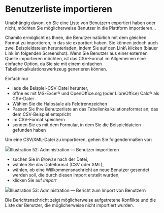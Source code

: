 
# Benutzerliste importieren

Unabhängig davon, ob Sie eine Liste von Benutzern exportiert haben oder nicht, möchten Sie möglicherweise Benutzer in die Plattform importieren...

Chamilo ermöglicht es Ihnen, die Benutzer natürlich mit dem gleichen Format zu importieren, in das sie exportiert haben. Sie können jedoch auch zwei Beispieldateien herunterladen, indem Sie auf den Link\ klicken (blauer Link im folgenden Screenshot\). Wenn Sie Benutzer aus einer externen Quelle importieren möchten, ist das CSV-Format im Allgemeinen eine einfache Option, da Sie sie mit einem einfachen Tabellenkalkulationswerkzeug generieren können.

Einfach nur

* lade die Beispiel-CSV-Datei herunter,
* öffne es mit MS-Excel® und OpenOffice.org \(oder LibreOffice\) Calc® als CSV-Datei
* Wählen Sie die Halbsäule als Feldtrennzeichen
* Passen Sie Ihre Benutzerliste an das Tabellenkalkulationsformat an, das dem CSV-Beispiel entspricht
* im CSV-Format speichern
* senden Sie es mit dem Formular, in dem Sie die Beispieldateien gefunden haben

Um eine CSV/XML-Datei zu importieren, gehen Sie folgendermaßen vor:

![](../../.gitbook/assets/importerliste_-utilisateurs%20%283%29.png)Illustration 52: Administration — Benutzer importieren

* suchen Sie in _Browse_ nach der Datei,
* wählen Sie das Dateiformat \(CSV oder XML\),
* wählen, ob eine Willkommensnachricht an neue Benutzer gesendet werden soll, die durch diesen Import erstellt wurden,
* klicken Sie auf _Import_

![](../../.gitbook/assets/importerliste_-utilisateurs2%20%283%29.png)Illustration 53: Administration — Bericht zum Import von Benutzern

Die Berichtsnachricht zeigt möglicherweise aufgetretene Konflikte und die Liste der Benutzer, die möglicherweise nicht importiert wurden.